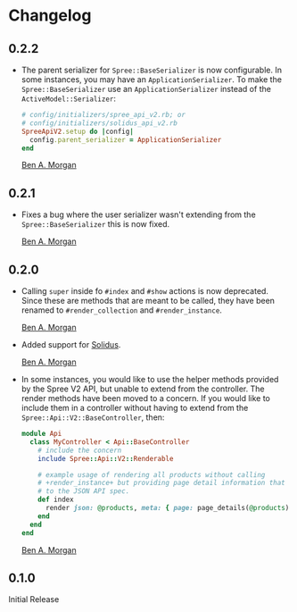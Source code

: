 # Changelog

## 0.2.2

*   The parent serializer for `Spree::BaseSerializer` is now configurable.
    In some instances, you may have an `ApplicationSerializer`.
    To make the `Spree::BaseSerializer` use an `ApplicationSerializer` instead
    of the `ActiveModel::Serializer`:

    ```ruby
    # config/initializers/spree_api_v2.rb; or
    # config/initializers/solidus_api_v2.rb
    SpreeApiV2.setup do |config|
      config.parent_serializer = ApplicationSerializer
    end
    ```

    [Ben A. Morgan](https://github.com/BenMorganIO)

## 0.2.1

*   Fixes a bug where the user serializer wasn't extending from the `Spree::BaseSerializer` this is now fixed.

    [Ben A. Morgan](https://github.com/BenMorganIO)

## 0.2.0

*   Calling `super` inside fo `#index` and `#show` actions is now deprecated.
    Since these are methods that are meant to be called, they have been renamed to `#render_collection` and `#render_instance`.

    [Ben A. Morgan](https://github.com/BenMorganIO)

*   Added support for [Solidus](https://github.com/solidusio/solidus).

    [Ben A. Morgan](https://github.com/BenMorganIO)

*   In some instances, you would like to use the helper methods provided by the Spree V2 API, but unable to extend from the controller.
    The render methods have been moved to a concern.
    If you would like to include them in a controller without having to extend from the `Spree::Api::V2::BaseController`, then:

    ```ruby
    module Api
      class MyController < Api::BaseController
        # include the concern
        include Spree::Api::V2::Renderable

        # example usage of rendering all products without calling
        # +render_instance+ but providing page detail information that conforms
        # to the JSON API spec.
        def index
          render json: @products, meta: { page: page_details(@products) }
        end
      end
    end
    ```

    [Ben A. Morgan](https://github.com/BenMorganIO)

## 0.1.0

Initial Release

